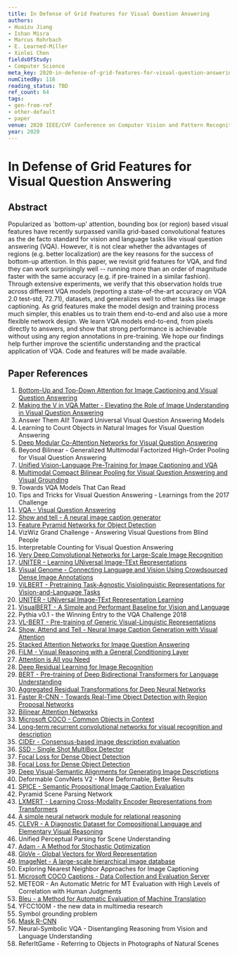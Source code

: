 ```yaml
---
title: In Defense of Grid Features for Visual Question Answering
authors:
- Huaizu Jiang
- Ishan Misra
- Marcus Rohrbach
- E. Learned-Miller
- Xinlei Chen
fieldsOfStudy:
- Computer Science
meta_key: 2020-in-defense-of-grid-features-for-visual-question-answering
numCitedBy: 116
reading_status: TBD
ref_count: 64
tags:
- gen-from-ref
- other-default
- paper
venue: 2020 IEEE/CVF Conference on Computer Vision and Pattern Recognition (CVPR)
year: 2020
---
```


# In Defense of Grid Features for Visual Question Answering

## Abstract

Popularized as `bottom-up' attention, bounding box (or region) based visual features have recently surpassed vanilla grid-based convolutional features as the de facto standard for vision and language tasks like visual question answering (VQA). However, it is not clear whether the advantages of regions (e.g. better localization) are the key reasons for the success of bottom-up attention. In this paper, we revisit grid features for VQA, and find they can work surprisingly well -- running more than an order of magnitude faster with the same accuracy (e.g. if pre-trained in a similar fashion). Through extensive experiments, we verify that this observation holds true across different VQA models (reporting a state-of-the-art accuracy on VQA 2.0 test-std, 72.71), datasets, and generalizes well to other tasks like image captioning. As grid features make the model design and training process much simpler, this enables us to train them end-to-end and also use a more flexible network design. We learn VQA models end-to-end, from pixels directly to answers, and show that strong performance is achievable without using any region annotations in pre-training. We hope our findings help further improve the scientific understanding and the practical application of VQA. Code and features will be made available.

## Paper References

1. [Bottom-Up and Top-Down Attention for Image Captioning and Visual Question Answering](2018-bottom-up-and-top-down-attention-for-image-captioning-and-visual-question-answering)
2. [Making the V in VQA Matter - Elevating the Role of Image Understanding in Visual Question Answering](2017-making-the-v-in-vqa-matter-elevating-the-role-of-image-understanding-in-visual-question-answering)
3. Answer Them All! Toward Universal Visual Question Answering Models
4. Learning to Count Objects in Natural Images for Visual Question Answering
5. [Deep Modular Co-Attention Networks for Visual Question Answering](2019-deep-modular-co-attention-networks-for-visual-question-answering)
6. Beyond Bilinear - Generalized Multimodal Factorized High-Order Pooling for Visual Question Answering
7. [Unified Vision-Language Pre-Training for Image Captioning and VQA](2020-unified-vision-language-pre-training-for-image-captioning-and-vqa)
8. [Multimodal Compact Bilinear Pooling for Visual Question Answering and Visual Grounding](2016-multimodal-compact-bilinear-pooling-for-visual-question-answering-and-visual-grounding)
9. Towards VQA Models That Can Read
10. Tips and Tricks for Visual Question Answering - Learnings from the 2017 Challenge
11. [VQA - Visual Question Answering](2015-vqa-visual-question-answering)
12. [Show and tell - A neural image caption generator](2015-show-and-tell-a-neural-image-caption-generator)
13. [Feature Pyramid Networks for Object Detection](2017-feature-pyramid-networks-for-object-detection)
14. VizWiz Grand Challenge - Answering Visual Questions from Blind People
15. Interpretable Counting for Visual Question Answering
16. [Very Deep Convolutional Networks for Large-Scale Image Recognition](2015-very-deep-convolutional-networks-for-large-scale-image-recognition)
17. [UNITER - Learning UNiversal Image-TExt Representations](2019-uniter-learning-universal-image-text-representations)
18. [Visual Genome - Connecting Language and Vision Using Crowdsourced Dense Image Annotations](2016-visual-genome-connecting-language-and-vision-using-crowdsourced-dense-image-annotations)
19. [ViLBERT - Pretraining Task-Agnostic Visiolinguistic Representations for Vision-and-Language Tasks](2019-vilbert-pretraining-task-agnostic-visiolinguistic-representations-for-vision-and-language-tasks)
20. [UNITER - UNiversal Image-TExt Representation Learning](2020-uniter-universal-image-text-representation-learning)
21. [VisualBERT - A Simple and Performant Baseline for Vision and Language](2019-visualbert-a-simple-and-performant-baseline-for-vision-and-language)
22. Pythia v0.1 - the Winning Entry to the VQA Challenge 2018
23. [VL-BERT - Pre-training of Generic Visual-Linguistic Representations](2020-vl-bert-pre-training-of-generic-visual-linguistic-representations)
24. [Show, Attend and Tell - Neural Image Caption Generation with Visual Attention](2015-show-attend-and-tell-neural-image-caption-generation-with-visual-attention)
25. [Stacked Attention Networks for Image Question Answering](2016-stacked-attention-networks-for-image-question-answering)
26. [FiLM - Visual Reasoning with a General Conditioning Layer](2018-film-visual-reasoning-with-a-general-conditioning-layer)
27. [Attention is All you Need](2017-attention-is-all-you-need)
28. [Deep Residual Learning for Image Recognition](2015-resnet.md)
29. [BERT - Pre-training of Deep Bidirectional Transformers for Language Understanding](2019-bert.md)
30. [Aggregated Residual Transformations for Deep Neural Networks](2017-aggregated-residual-transformations-for-deep-neural-networks)
31. [Faster R-CNN - Towards Real-Time Object Detection with Region Proposal Networks](2015-faster-r-cnn-towards-real-time-object-detection-with-region-proposal-networks)
32. [Bilinear Attention Networks](2018-bilinear-attention-networks)
33. [Microsoft COCO - Common Objects in Context](2014-microsoft-coco-common-objects-in-context)
34. [Long-term recurrent convolutional networks for visual recognition and description](2015-long-term-recurrent-convolutional-networks-for-visual-recognition-and-description)
35. [CIDEr - Consensus-based image description evaluation](2015-cider-consensus-based-image-description-evaluation)
36. [SSD - Single Shot MultiBox Detector](2016-ssd-single-shot-multibox-detector)
37. [Focal Loss for Dense Object Detection](2020-focal-loss-for-dense-object-detection)
38. [Focal Loss for Dense Object Detection](2017-focal-loss-for-dense-object-detection)
39. [Deep Visual-Semantic Alignments for Generating Image Descriptions](2017-deep-visual-semantic-alignments-for-generating-image-descriptions)
40. Deformable ConvNets V2 - More Deformable, Better Results
41. [SPICE - Semantic Propositional Image Caption Evaluation](2016-spice-semantic-propositional-image-caption-evaluation)
42. Pyramid Scene Parsing Network
43. [LXMERT - Learning Cross-Modality Encoder Representations from Transformers](2019-lxmert-learning-cross-modality-encoder-representations-from-transformers)
44. [A simple neural network module for relational reasoning](2017-a-simple-neural-network-module-for-relational-reasoning)
45. [CLEVR - A Diagnostic Dataset for Compositional Language and Elementary Visual Reasoning](2017-clevr-a-diagnostic-dataset-for-compositional-language-and-elementary-visual-reasoning)
46. Unified Perceptual Parsing for Scene Understanding
47. [Adam - A Method for Stochastic Optimization](2015-adam-a-method-for-stochastic-optimization)
48. [GloVe - Global Vectors for Word Representation](2014-glove-global-vectors-for-word-representation)
49. [ImageNet - A large-scale hierarchical image database](2009-imagenet-a-large-scale-hierarchical-image-database)
50. Exploring Nearest Neighbor Approaches for Image Captioning
51. [Microsoft COCO Captions - Data Collection and Evaluation Server](2015-microsoft-coco-captions-data-collection-and-evaluation-server)
52. METEOR - An Automatic Metric for MT Evaluation with High Levels of Correlation with Human Judgments
53. [Bleu - a Method for Automatic Evaluation of Machine Translation](2002-bleu-a-method-for-automatic-evaluation-of-machine-translation)
54. YFCC100M - the new data in multimedia research
55. Symbol grounding problem
56. [Mask R-CNN](2020-mask-r-cnn)
57. Neural-Symbolic VQA - Disentangling Reasoning from Vision and Language Understanding
58. ReferItGame - Referring to Objects in Photographs of Natural Scenes
